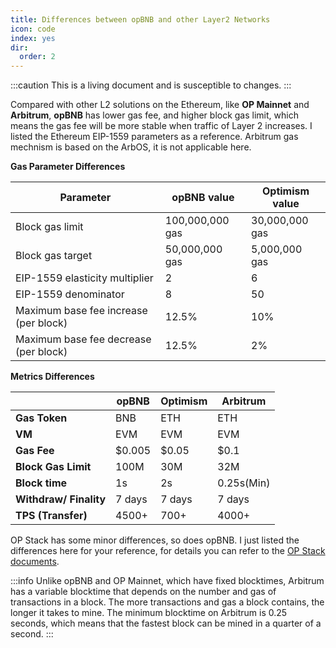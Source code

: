 ```yaml
---
title: Differences between opBNB and other Layer2 Networks
icon: code
index: yes
dir:
  order: 2
---
```

:::caution 
This is a living document and is susceptible to changes. 
:::

Compared with other L2 solutions on the Ethereum, like **OP Mainnet** and **Arbitrum**, **opBNB** has lower gas fee, and higher block gas limit, which means the gas fee will be more stable when traffic of Layer 2 increases. I listed the Ethereum EIP-1559 parameters as a reference. Arbitrum gas mechnism is based on the ArbOS, it is not applicable here. 

**Gas Parameter Differences**

| **Parameter**                         | **opBNB value** | **Optimism value** |
| ------------------------------------- | --------------- | ------------------ |
| Block gas limit                       | 100,000,000 gas | 30,000,000 gas     |
| Block gas target                      | 50,000,000  gas | 5,000,000 gas      |
| EIP-1559 elasticity multiplier        | 2               | 6                  |
| EIP-1559 denominator                  | 8               | 50                 |
| Maximum base fee increase (per block) | 12.5%           | 10%                |
| Maximum base fee decrease (per block) | 12.5%           | 2%                 |

**Metrics Differences**

|                        | **opBNB** | **Optimism** | **Arbitrum** |
| ---------------------- | --------- | ------------ | ------------ |
| **Gas Token**          | BNB       | ETH          | ETH          |
| **VM**                 | EVM       | EVM          | EVM          |
| **Gas Fee**            | $0.005    | $0.05        | $0.1         |
| **Block Gas Limit**    | 100M      | 30M          | 32M          |
| **Block time**         | 1s        | 2s           | 0.25s(Min)   |
| **Withdraw/ Finality** | 7 days    | 7 days       | 7 days       |
| **TPS (Transfer)**     | 4500+     | 700+         | 4000+        |



OP Stack has some minor differences, so does opBNB. I just listed the differences here for your reference, for details you can refer to the [OP Stack documents](https://stack.optimism.io/docs/releases/bedrock/differences/#opcode-differences). 

:::info 
Unlike opBNB and OP Mainnet, which have fixed blocktimes, Arbitrum has a variable blocktime that depends on the number and gas of transactions in a block. The more transactions and gas a block contains, the longer it takes to mine. The minimum blocktime on Arbitrum is 0.25 seconds, which means that the fastest block can be mined in a quarter of a second.
:::
